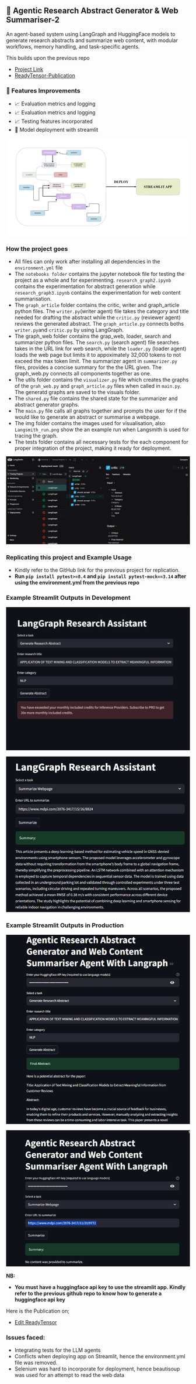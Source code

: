 ## 🧠 Agentic Research Abstract Generator & Web Summariser-2
An agent-based system using LangGraph and HuggingFace models to generate research abstracts and summarize web content, with modular workflows, memory handling, and task-specific agents.

This builds upon the previous repo 
- [Project Link](https://github.com/daniau23/agentic_researcher)
- [ReadyTensor-Publication](https://app.readytensor.ai/publications/the-agentic-research-abstract-generator-and-web-content-summariser-agent-with-langraph-gYeyu875mKsB)


### 🚀 Features Improvements
- 📈 Evaluation metrics and logging
- 📈 Evaluation metrics and logging
- 📈 Testing features incorporated
- 🚀 Model deployment with streamlit

![Research Assistant Flow Chart](img/Agentic-Research-Assistant-AI-pub-production-main.jpg)

### **How the project goes**
- All files can only work after installing all dependencies in the `environment.yml` file
- The `notebooks folder` contains the jupyter notebook file for testing the project as a whole and for experimenting. `research_graph2.ipynb` contains the experimentation for abstract generation while `research_graph3.ipynb` contains the experimentation for web content summarisation.
- The `graph_article` folder contains the critic, writer and graph_article python files. The `writer.py`(writer agent) file takes the category and title needed for drafting the abstract while the `critic.py` (reviewer agent) reviews the generated abstract. The `graph_article.py` connects boths `writer.py`and `critic.py` by using LangGraph.
- The graph_web folder contains the grap_web, loader, search and summarizer python files. The `search.py` (search agent) file searches takes in the URL link for web search, while the `loader.py` (loader agent) loads the web page but limits it to appoximately 32,000 tokens to not exceed the max token limit. The summarizer agent in `summarizer.py` files, provides a concise summary for the the URL given. The graph_web.py connects all components together as one.
- The utils folder contains the `visualizer.py` file which creates the graphs of the `grah_web.py` and `graph_article.py` files when called in `main.py`. The generatd graphs are saved to the visuals folder.
- The `shared.py` file contains the shared state for the summarizer and abstract generator graphs.
- The `main.py` file calls all graphs together and prompts the user for if the would like to generate an abstract or summarise a webpage.
- The img folder contains the images used for visualisation, also `Langsmith_run.png` show the an example run when Langsmith is used for tracing the graph.
- The tests folder contains all necessary tests for the each component for proper integration of the project, making it ready for deployment.

![LangSmith](img/LangSmith_run.png)

### **Replicating this project and Example Usage**
- Kindly refer to the GitHub link for the previous project for replication.
- **Run `pip install pytest>=8.4` and `pip install pytest-mock==3.14` after using the environment.yml from the previous repo**

### **Example Streamlit Outputs in Development**
![Abstract-generator](img/streamlit_abstract_generator_dev.png)

![Webpage-summariser](img/streamlit_web_page_summariser_dev.png)

### **Example Streamlit Outputs in Production**
![Abstract-generator](img/streamlit_abstract_generator_production.png)

![Webpage-summariser](img/streamlit_web_page_summariser_production.png)

**NB:** 
- **You must have a huggingface api key to use the streamlit app. Kindly refer to the previous github repo to know how to generate a huggingface api key**

Here is the Publication on;
- [Edit ReadyTensor](https://app.readytensor.ai/publications/the-agentic-research-abstract-generator-and-web-content-summariser-agent-with-langraph-gYeyu875mKsB)

### **Issues faced**:
- Integrating tests for the LLM agents
- Conflicts when deploying app on Streamlit, hence the environment.yml file was removed. 
- Selenium was hard to incorporate for deployment, hence beautisoup was used for an attempt to read the web data
